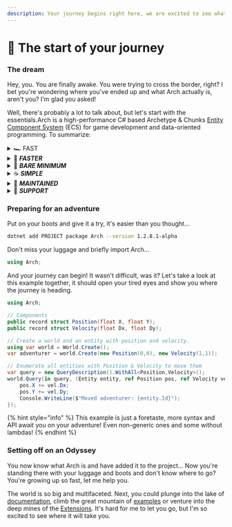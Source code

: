 ```yaml
---
description: Your journey begins right here, we are excited to see what you create!
---
```


# 🌄 The start of your journey

### The dream <a href="#the-dream" id="the-dream"></a>

Hey, you. You are finally awake. You were trying to cross the border, right? I bet you're wondering where you've ended up and what Arch actually is, aren't you? I'm glad you asked!&#x20;

Well, there's probably a lot to talk about, but let's start with the essentials.Arch is a high-performance C# based Archetype & Chunks [Entity Component System](https://www.wikiwand.com/en/Entity\_component\_system) (ECS) for game development and data-oriented programming. To summarize:

<details>

<summary>🏎️ FAST </summary>

Best cache efficiency, iteration, and allocation speed. Plays in the same league as C++/Rust ECS Libs!

</details>

<details>

<summary>🚀 <em><strong>FASTER</strong></em></summary>

Arch is on average quite faster than other ECS implemented in C#. Check out this [Benchmark](https://github.com/Doraku/Ecs.CSharp.Benchmark)!

</details>

<details>

<summary>🤏 <em><strong>BARE MINIMUM</strong></em></summary>

Not bloated, it's small and only provides the essentials for you!

</details>

<details>

<summary>☕️ <em><strong>SIMPLE</strong></em> </summary>

Promotes a clean, minimal, and self-explanatory API that is simple by design. Check out the [Wiki](https://github.com/genaray/Arch/wiki)!

</details>

<details>

<summary>💪 <em><strong>MAINTAINED</strong></em> </summary>

It's actively being worked on, maintained, and comes along several [Extensions](https://github.com/genaray/Arch.Extended)!

</details>

<details>

<summary>🚢 <em><strong>SUPPORT</strong></em> </summary>

Supports .NetStandard 2.1, .Net Core 6 and 7, and therefore you may use it with Unity or Godot!

</details>

### Preparing for an adventure <a href="#preparing-for-an-adventure" id="preparing-for-an-adventure"></a>

Put on your boots and give it a try, it's easier than you thought...

```sh
dotnet add PROJECT package Arch --version 1.2.8.1-alpha
```

Don't miss your luggage and briefly import Arch...

```csharp
using Arch;
```

And your journey can begin! It wasn't difficult, was it? Let's take a look at this example together, it should open your tired eyes and show you where the journey is heading.

```csharp
using Arch;

// Components
public record struct Position(float X, float Y);
public record struct Velocity(float Dx, float Dy);

// Create a world and an entity with position and velocity.
using var world = World.Create();
var adventurer = world.Create(new Position(0,0), new Velocity(1,1));

// Enumerate all entities with Position & Velocity to move them
var query = new QueryDescription().WithAll<Position,Velocity>();
world.Query(in query, (Entity entity, ref Position pos, ref Velocity vel) => {
    pos.X += vel.Dx;
    pos.Y += vel.Dy;
    Console.WriteLine($"Moved adventurer: {entity.Id}"); 
}); 
```

{% hint style="info" %}
This example is just a foretaste, more syntax and API await you on your adventure! Even non-generic ones and some without lambdas!
{% endhint %}

### Setting off on an Odyssey <a href="#setting-off-on-an-odyssey" id="setting-off-on-an-odyssey"></a>

You now know what Arch is and have added it to the project... Now you're standing there with your luggage and boots and don't know where to go? You're growing up so fast, let me help you.

The world is so big and multifaceted. Next, you could plunge into the lake of [documentation](https://app.gitbook.com/o/co3pTaMU4Lp5T5LS8Z57/s/nfCcmufJeTbGUsEptLXf/\~/changes/8/documentation), climb the great mountain of [examples](https://app.gitbook.com/o/co3pTaMU4Lp5T5LS8Z57/s/nfCcmufJeTbGUsEptLXf/\~/changes/8/examples) or venture into the deep mines of the [Extensions](https://app.gitbook.com/o/co3pTaMU4Lp5T5LS8Z57/s/nfCcmufJeTbGUsEptLXf/\~/changes/8/extensions). It's hard for me to let you go, but I'm so excited to see where it will take you.
